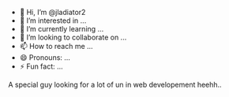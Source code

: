 - 👋 Hi, I’m @jladiator2
- 👀 I’m interested in ...
- 🌱 I’m currently learning ...
- 💞️ I’m looking to collaborate on ...
- 📫 How to reach me ...
- 😄 Pronouns: ...
- ⚡ Fun fact: ...

A special guy looking for a lot of un in web developement heehh..

